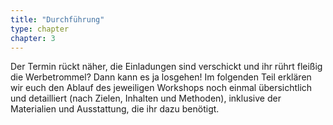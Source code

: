 ```yaml
---
title: "Durchführung"
type: chapter
chapter: 3
--- 
```


Der Termin rückt näher, die Einladungen sind verschickt und ihr rührt fleißig die
Werbetrommel? Dann kann es ja losgehen! Im folgenden Teil erklären wir euch
den Ablauf des jeweiligen Workshops noch einmal übersichtlich und detailliert
(nach Zielen, Inhalten und Methoden), inklusive der Materialien und Ausstattung,
die ihr dazu benötigt.